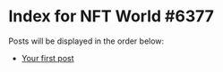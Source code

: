 # Index for NFT World #6377
Posts will be displayed in the order below:

- [Your first post](./001-first.md)

